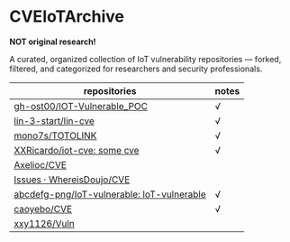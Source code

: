 # CVEIoTArchive
**NOT original research!**

A curated, organized collection of IoT vulnerability repositories — forked, filtered, and categorized for researchers and security professionals.


| **repositories**                                             | notes |
| ------------------------------------------------------------ | ----- |
| [gh-ost00/IOT-Vulnerable_POC](https://github.com/gh-ost00/IOT-Vulnerable_POC) | √     |
| [lin-3-start/lin-cve](https://github.com/lin-3-start/lin-cve) | √     |
| [mono7s/TOTOLINK](https://github.com/mono7s/TOTOLINK)        | √     |
| [XXRicardo/iot-cve: some cve](https://github.com/XXRicardo/iot-cve) | √     |
| [Axelioc/CVE](https://github.com/Axelioc/CVE)                |       |
| [Issues · WhereisDoujo/CVE](https://github.com/WhereisDoujo/CVE/issues) |       |
| [abcdefg-png/IoT-vulnerable: IoT-vulnerable](https://github.com/abcdefg-png/IoT-vulnerable) | √     |
| [caoyebo/CVE](https://github.com/caoyebo/CVE)                | √     |
| [xxy1126/Vuln](https://github.com/xxy1126/Vuln)              |       |

